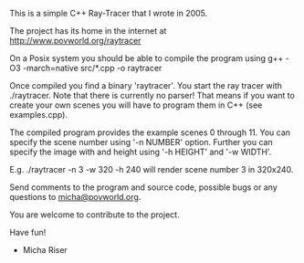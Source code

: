 This is a simple C++ Ray-Tracer that I wrote in 2005.

The project has its home in the internet at
 http://www.povworld.org/raytracer

On a Posix system you should be able to compile the program using
 g++ -O3 -march=native src/*.cpp -o raytracer

Once compiled you find a binary 'raytracer'. You start the ray tracer with ./raytracer. Note that there is currently no parser! That means if you want to create your own scenes you will have to program them in C++ (see examples.cpp).

The compiled program provides the example scenes 0 through 11. You can specify the scene number using '-n NUMBER' option. Further you can specify the image with and height using '-h HEIGHT' and '-w WIDTH'.

E.g.
 ./raytracer -n 3 -w 320 -h 240 
will render scene number 3 in 320x240.

Send comments to the program and source code, possible bugs or any questions to micha@povworld.org.

You are welcome to contribute to the project.

Have fun!
- Micha Riser
